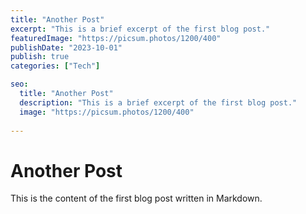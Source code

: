 ```yaml
---
title: "Another Post"
excerpt: "This is a brief excerpt of the first blog post."
featuredImage: "https://picsum.photos/1200/400"
publishDate: "2023-10-01"
publish: true
categories: ["Tech"]

seo:
  title: "Another Post"
  description: "This is a brief excerpt of the first blog post."
  image: "https://picsum.photos/1200/400"
  
---
```


# Another Post

This is the content of the first blog post written in Markdown.
